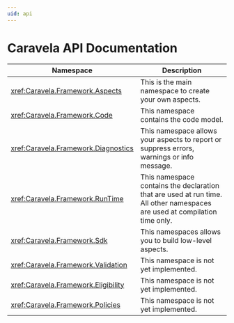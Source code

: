 ```yaml
---
uid: api
---
```


# Caravela API Documentation


| Namespace                             | Description                                                                                                                |
|---------------------------------------|----------------------------------------------------------------------------------------------------------------------------|
| <xref:Caravela.Framework.Aspects>     | This is the main namespace to create your own aspects.                                                                     |
| <xref:Caravela.Framework.Code>        | This namespace contains the code model.                                                                                    |
| <xref:Caravela.Framework.Diagnostics> | This namespace allows your aspects to report or suppress errors, warnings or info message.                                 |
| <xref:Caravela.Framework.RunTime>     | This namespace contains the declaration that are used at run time. All other namespaces are used at compilation time only. |
| <xref:Caravela.Framework.Sdk>         | This namespaces allows you to build low-level aspects.                                                                     |
| <xref:Caravela.Framework.Validation>  | This namespace is not yet implemented.                                                                                     |
| <xref:Caravela.Framework.Eligibility> | This namespace is not yet implemented.                                                                                     |
| <xref:Caravela.Framework.Policies>    | This namespace is not yet implemented.                                                                                     |
